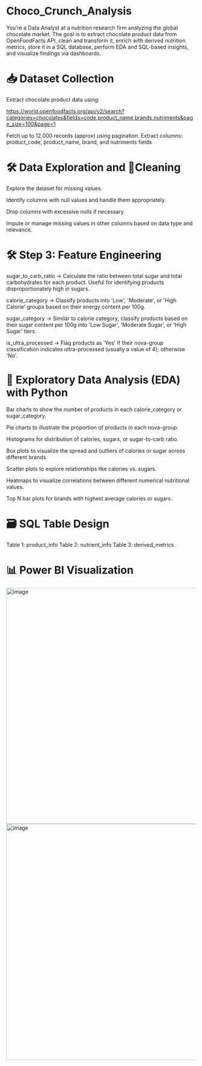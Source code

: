 # Choco_Crunch_Analysis
You’re a Data Analyst at a nutrition research firm analyzing the global chocolate market. The goal is to extract chocolate product data from OpenFoodFacts API, clean and transform it, enrich with derived nutrition metrics, store it in a SQL database, perform EDA and SQL-based insights, and visualize findings via dashboards.
# 📥 Dataset Collection
Extract chocolate product data using:

https://world.openfoodfacts.org/api/v2/search?categories=chocolates&fields=code,product_name,brands,nutriments&page_size=100&page=1

Fetch up to 12,000 records (approx) using pagination.
Extract columns:
 product_code, product_name, brand, and nutriments fields

 # 🛠️ Data Exploration and  🧹Cleaning 
Explore the dataset for missing values.

Identify columns with null values and handle them appropriately.

Drop columns with excessive nulls if necessary.

Impute or manage missing values in other columns based on data type and relevance.

 # 🛠️ Step 3:  Feature Engineering
 sugar_to_carb_ratio → Calculate the ratio between total sugar and total carbohydrates for each product. Useful for identifying products disproportionately high in sugars.

calorie_category → Classify products into 'Low', 'Moderate', or 'High Calorie' groups based on their energy content per 100g.

sugar_category → Similar to calorie category, classify products based on their sugar content per 100g into 'Low Sugar', 'Moderate Sugar', or 'High Sugar' tiers.

is_ultra_processed → Flag products as 'Yes' if their nova-group classification indicates ultra-processed (usually a value of 4); otherwise 'No'.

# 🧮 Exploratory Data Analysis (EDA) with Python
Bar charts to show the number of products in each calorie_category or sugar_category.

Pie charts to illustrate the proportion of products in each nova-group.

Histograms for distribution of calories, sugars, or sugar-to-carb ratio.

Box plots to visualize the spread and outliers of calories or sugar across different brands.

Scatter plots to explore relationships like calories vs. sugars.

Heatmaps to visualize correlations between different numerical nutritional values.

Top N bar plots for brands with highest average calories or sugars.

# 🗃️ SQL Table Design
Table 1: product_info
Table 2: nutrient_info
Table 3: derived_metrics

# 📊 Power BI Visualization 
<img width="1121" height="628" alt="image" src="https://github.com/user-attachments/assets/ee218a2f-9f22-494f-8466-700d0eea47d1" />

<img width="1123" height="628" alt="image" src="https://github.com/user-attachments/assets/3b398e1e-d61a-4088-8817-5ad99bf57b03" />



